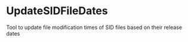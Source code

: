 # UpdateSIDFileDates
Tool to update file modification times of SID files based on their release dates
